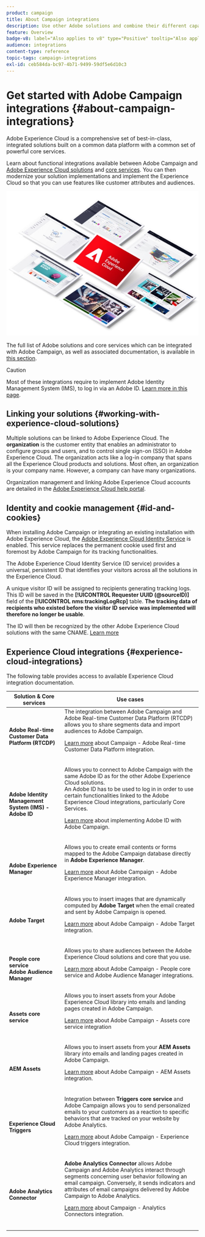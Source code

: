 ```yaml
---
product: campaign
title: About Campaign integrations
description: Use other Adobe solutions and combine their different capabilities with Campaign
feature: Overview
badge-v8: label="Also applies to v8" type="Positive" tooltip="Also applies to Campaign v8"
audience: integrations
content-type: reference
topic-tags: campaign-integrations
exl-id: ceb584da-bc97-4b71-9499-59df5e6d10c3
---
```

# Get started with Adobe Campaign integrations {#about-campaign-integrations}

 

Adobe Experience Cloud is a comprehensive set of best-in-class, integrated solutions built on a common data platform with a common set of powerful core services.

Learn about functional integrations available between Adobe Campaign and [Adobe Experience Cloud solutions](https://experienceleague.adobe.com/docs/core-services/interface/marketing-cloud-integrations.html) and [core services](https://experienceleague.adobe.com/docs/core-services/interface/about-core-services/core-services.html). You can then modernize your solution implementations and implement the Experience Cloud so that you can use features like customer attributes and audiences.

   ![](assets/ExCloud-solutions.png)

The full list of Adobe solutions and core services which can be integrated with Adobe Campaign, as well as associated documentation, is available in [this section](#experience-cloud-integrations).

>[!CAUTION]
>
>Most of these integrations require to implement Adobe Identity Management System (IMS), to log in via an Adobe ID. [Learn more in this page](../../integrations/using/about-adobe-id.md).
>

## Linking your solutions {#working-with-experience-cloud-solutions}

Multiple solutions can be linked to Adobe Experience Cloud. The **organization** is the customer entity that enables an administrator to configure groups and users, and to control single sign-on (SSO) in Adobe Experience Cloud. The organization acts like a log-in company that spans all the Experience Cloud products and solutions. Most often, an organization is your company name. However, a company can have many organizations.

Organization management and linking Adobe Experience Cloud accounts are detailed in the [Adobe Experience Cloud help portal](https://experienceleague.adobe.com/docs/core-services/interface/manage-users-and-products/organizations.html).

## Identity and cookie management {#id-and-cookies}

When installing Adobe Campaign or integrating an existing installation with Adobe Experience Cloud, the [Adobe Experience Cloud Identity Service](https://experienceleague.adobe.com/docs/id-service/using/home.html) is enabled. This service replaces the permanent cookie used first and foremost by Adobe Campaign for its tracking functionalities.

The Adobe Experience Cloud Identity Service (ID service) provides a universal, persistent ID that identifies your visitors across all the solutions in the Experience Cloud.

A unique visitor ID will be assigned to recipients generating tracking logs. This ID will be saved in the **[!UICONTROL Requester UUID (@sourceID)]** field of the **[!UICONTROL nms:trackingLogRcp]** table. **The tracking data of recipients who existed before the visitor ID service was implemented will therefore no longer be usable**.

The ID will then be recognized by the other Adobe Experience Cloud solutions with the same CNAME. [Learn more](https://experienceleague.adobe.com/docs/id-service/using/reference/analytics-reference/cname.html)

## Experience Cloud integrations {#experience-cloud-integrations}

The following table provides access to available Experience Cloud integration documentation.

<table> 
 <thead> 
  <tr> 
   <th> Solution &amp; Core services<br /> </th> 
   <th> Use cases<br /> </th> 
  </tr> 
 </thead> 
 <tbody> 
  <tr> 
   <td> <strong>Adobe Real-time Customer Data Platform (RTCDP)</strong><br /> </td> 
   <td> The integration between Adobe Campaign and Adobe Real-time Customer Data Platform (RTCDP) allows you to share segments data and import audiences to Adobe Campaign.<br /> <p><a href="../../integrations/using/get-started-sources-destinations.md">Learn more</a> about Campaign - Adobe Real-time Customer Data Platform integration.</p><br /> </td> 
  </tr> 
  <tr> 
   <td> <strong>Adobe Identity Management System (IMS) - Adobe ID</strong><br /> </td> 
   <td> Allows you to connect to Adobe Campaign with the same Adobe ID as for the other Adobe Experience Cloud solutions.<br /> An Adobe ID has to be used to log in in order to use certain functionalities linked to the Adobe Experience Cloud integrations, particularly Core Services.<br /> <p><a href="../../integrations/using/about-adobe-id.md">Learn more</a> about implementing Adobe ID with Adobe Campaign.</p><br /> </td> 
  </tr> 
  <tr> 
   <td> <strong>Adobe Experience Manager</strong><br /> </td> 
   <td> Allows you to create email contents or forms mapped to the Adobe Campaign database directly in <strong>Adobe Experience Manager</strong>.<br /> <p><a href="../../integrations/using/about-adobe-experience-manager.md">Learn more</a> about Adobe Campaign - Adobe Experience Manager integration.</p><br /> </td> 
  </tr> 
  <tr> 
   <td> <strong>Adobe Target</strong><br /> </td> 
   <td> Allows you to insert images that are dynamically computed by <strong>Adobe Target</strong> when the email created and sent by Adobe Campaign is opened.<br /> <p><a href="../../integrations/using/integrating-with-adobe-target.md">Learn more</a> about Adobe Campaign - Adobe Target integration.</p><br /> </td> 
  </tr> 
  <tr> 
   <td> <strong>People core service</strong><br /> <strong>Adobe Audience Manager</strong><br /> </td> 
   <td> Allows you to share audiences between the Adobe Experience Cloud solutions and core that you use.<br /> <p><a href="../../integrations/using/sharing-audiences-with-adobe-experience-cloud.md">Learn more</a> about Adobe Campaign - People core service and Adobe Audience Manager integrations.</p><br /> </td> 
  </tr> 
  <tr> 
   <td> <strong>Assets core service</strong><br /> </td> 
   <td> Allows you to insert assets from your Adobe Experience Cloud library into emails and landing pages created in Adobe Campaign.<br /> <p><a href="../../integrations/using/configuring-access-to-assets.md#integrating-with-experience-cloud-assets">Learn more</a> about Adobe Campaign - Assets core service integration</p><br /> </td> 
  </tr> 
  <tr> 
   <td> <strong>AEM Assets</strong><br /> </td> 
   <td> Allows you to insert assets from your <strong>AEM Assets</strong> library into emails and landing pages created in Adobe Campaign.<br /> <p><a href="../../integrations/using/configuring-access-to-assets.md#integrating-with-aem-assets">Learn more</a> about Adobe Campaign - AEM Assets integration.</p><br /> </td> 
  </tr> 
  <tr> 
   <td> <strong>Experience Cloud Triggers</strong><br /> </td> 
   <td> Integration between <strong>Triggers core service</strong> and Adobe Campaign allows you to send personalized emails to your customers as a reaction to specific behaviors that are tracked on your website by Adobe Analytics.<br /> <p><a href="https://helpx.adobe.com/campaign/kb/triggers-and-campaign.html">Learn more</a> about Adobe Campaign - Experience Cloud triggers integration.</p><br /> </td> 
  </tr> 
  <tr> 
   <td> <strong>Adobe Analytics Connector</strong><br /> </td> 
   <td> <strong>Adobe Analytics Connector</strong> allows Adobe Campaign and Adobe Analytics interact through segments concerning user behavior following an email campaign. Conversely, it sends indicators and attributes of email campaigns delivered by Adobe Campaign to Adobe Analytics.<br /> <p><a href="../../integrations/using/gs-aa.md">Learn more</a> about Campaign - Analytics Connectors integration.</p><br /> </td> 
  </tr> 
 </tbody> 
</table>
